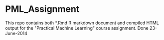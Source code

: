 PML_Assignment
==============

This repo contains both *.Rmd R markdown document and compiled HTML output for the "Practical Machine Learning" course assignment.
Done 23-June-2014
